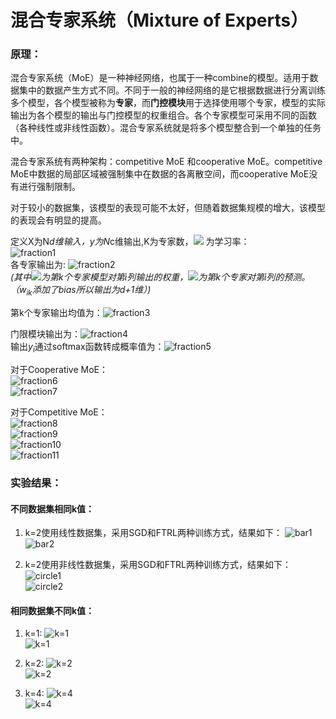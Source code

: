 # 混合专家系统（Mixture of Experts）

### **原理：**
混合专家系统（MoE）是一种神经网络，也属于一种combine的模型。适用于数据集中的数据产生方式不同。不同于一般的神经网络的是它根据数据进行分离训练多个模型，各个模型被称为**专家**，而**门控模块**用于选择使用哪个专家，模型的实际输出为各个模型的输出与门控模型的权重组合。各个专家模型可采用不同的函数（各种线性或非线性函数）。混合专家系统就是将多个模型整合到一个单独的任务中。 <br>

混合专家系统有两种架构：competitive MoE 和cooperative MoE。competitive MoE中数据的局部区域被强制集中在数据的各离散空间，而cooperative MoE没有进行强制限制。<br>

对于较小的数据集，该模型的表现可能不太好，但随着数据集规模的增大，该模型的表现会有明显的提高。

定义X为N*d维输入，y为N*c维输出,K为专家数，![](http://latex.codecogs.com/gif.latex?\\lambda) 为学习率：<br>
![fraction1](https://github.com/danielgy/TensorFlow_toturial/blob/master/MoE/images/MOE_1.gif?raw=true) <br>
 各专家输出为:   ![fraction2](https://github.com/danielgy/TensorFlow_toturial/blob/master/MoE/images/MOE_2.gif?raw=true) <br>
*(其中![](http://latex.codecogs.com/gif.latex?\w_{ik})为第k个专家模型对第i列输出的权重，![](http://latex.codecogs.com/gif.latex?\V_{ik})为第k个专家对第i列的预测。（$w_{ik}$添加了bias所以输出为d+1维）)*

第k个专家输出均值为：![fraction3](https://github.com/danielgy/TensorFlow_toturial/blob/master/MoE/images/MOE_3.gif?raw=true) <br>

门限模块输出为：![fraction4](https://github.com/danielgy/TensorFlow_toturial/blob/master/MoE/images/MOE_4.gif?raw=true) <br>
输出$y_i$通过softmax函数转成概率值为：![fraction5](https://github.com/danielgy/TensorFlow_toturial/blob/master/MoE/images/MOE_5.gif?raw=true) <br>

对于Cooperative MoE：<br>
![fraction6](https://github.com/danielgy/TensorFlow_toturial/blob/master/MoE/images/MOE_6.gif?raw=true) <br>
![fraction7](https://github.com/danielgy/TensorFlow_toturial/blob/master/MoE/images/moe_7.gif?raw=true) <br>

对于Competitive MoE：<br>
![fraction8](https://github.com/danielgy/TensorFlow_toturial/blob/master/MoE/images/moe_8.gif?raw=true) <br>
![fraction9](https://github.com/danielgy/TensorFlow_toturial/blob/master/MoE/images/MOE_9.gif?raw=true) <br>
![fraction10](https://github.com/danielgy/TensorFlow_toturial/blob/master/MoE/images/moe_10.gif?raw=true) <br>
![fraction11](https://github.com/danielgy/TensorFlow_toturial/blob/master/MoE/images/moe_11.gif?raw=true) <br>


### **实验结果：**

#### **不同数据集相同k值：**
1. k=2使用线性数据集，采用SGD和FTRL两种训练方式，结果如下：
![bar1](https://github.com/danielgy/TensorFlow_toturial/blob/master/MoE/images/bat_result1.png?raw=true) <br>
![bar2](https://github.com/danielgy/TensorFlow_toturial/blob/master/MoE/images/bat_result2.png?raw=true) <br>

2. k=2使用非线性数据集，采用SGD和FTRL两种训练方式，结果如下：
![circle1](https://github.com/danielgy/TensorFlow_toturial/blob/master/MoE/images/circle_result1.png?raw=true) <br>
![circle2](https://github.com/danielgy/TensorFlow_toturial/blob/master/MoE/images/circle_result2.png?raw=true) <br>


#### **相同数据集不同k值：**
1. k=1:
![k=1](https://github.com/danielgy/TensorFlow_toturial/blob/master/MoE/images/circle_k=1_2.png?raw=true) <br>
![k=1](https://github.com/danielgy/TensorFlow_toturial/blob/master/MoE/images/circle_k=1_1.png?raw=true) <br>

2. k=2:
![k=2](https://github.com/danielgy/TensorFlow_toturial/blob/master/MoE/images/circle_k=2_1.png?raw=true) <br>
![k=2](https://github.com/danielgy/TensorFlow_toturial/blob/master/MoE/images/circle_k=2_2.png?raw=true) <br>

3. k=4:
![k=4](https://github.com/danielgy/TensorFlow_toturial/blob/master/MoE/images/circle_k=4_1.png?raw=true) <br>
![k=4](https://github.com/danielgy/TensorFlow_toturial/blob/master/MoE/images/circle_k=4_2.png?raw=true) <br>
